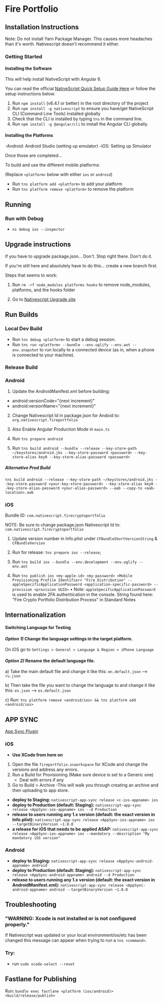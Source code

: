 # Fire Portfolio

## Installation Instructions

Note: Do not install Yarn Package Manager.  This causes more headaches than it's worth. Nativescript doesn't recommend it either.

### **Getting Started**

#### Installing the Software
This will help install NativeScript with Angular 6.

You can read the official [NativeScript Quick Setup Guide Here](https://docs.nativescript.org/start/quick-setup) or follow the setup instructions below.

1) Run `npm install` (v6.4.1 or better) in the root directory of the project
2) Run `npm install -g nativescript` to ensure you have/get NativeScript CLI (Command Line Tools) installed globally
3) Check that the CLI is installed by typing `tns` in the command line.
4) Run `npm install -g @angular/cli` to install the Angular CLI globally.

#### Installing the Platforms
-Android: Android Studio (setting up emulator)
-iOS: Setting up Simulator

Once those are completed...

To build and use the different mobile platforms:

(Replace `<platform>` below with either `ios` or `android`)

* Run `tns platform add <platform>` to add your platform
* Run `tns platform remove <platform>` to remove the platform

## Running

### Run with Debug
* `ns debug ios --inspector`



## Upgrade instructions

If you have to upgrade package.json... Don't.  Stop right there.  Don't do it.

If you're still here and absolutely have to do this... create a new branch first.

Steps that seems to work:
1) Run `rm -rf node_modules platforms hooks` to remove node_modules, platforms, and the hooks folder

2) Go to [Nativescript Upgrade site](https://docs.nativescript.org/releases/upgrade-instructions#upgrading-the-application)



## Run Builds

### Local Dev Build
* Run `tns debug <platform>` to start a debug session.
* Run `tns run <platform> --bundle --env.uglify --env.aot --env.snapshot` to run locally to a connected device (as in, when a phone is connected to your machine).

### Release Build

### Android

1) Update the AndroidManifest.xml before building:
* android:versionCode="{next increment}"
* android:versionName="{next increment}"

2) Change Nativescript Id in package.json for Andoid to: `org.nativescript.fireportfolio`

3) Also Enable Angular Production Mode in `main.ts`

4) Run `tns prepare android`

5) Run `tns build android --bundle --release --key-store-path ~/keystores/android.jks --key-store-password <password> --key-store-alias key0 --key-store-alias-password <password>`

##### Alternative Prod Build

`tns build android --release --key-store-path ~/keystores/android.jks --key-store-password <your-key-store-password> --key-store-alias key0 --key-store-alias-password <your-alias-password> --aab --copy-to <aab-location>.aab`

### iOS
Bundle ID: `com.nativescript.firecryptoportfolio`

NOTE: Be sure to change package.json Nativescript Id to: `com.nativescript.firecryptoportfolio`

1) Update version number in Info.plist under `CFBundleShortVersionString` & `CFBundleVersion`

2) Run for release: `tns prepare ios --release`;

3) Run `tns build ios --bundle --env.development --env.uglify --env.aot`

4) Run `tns publish ios <my-apple-id> <my-password> <Mobile Provisioning Profile Identifier> "Fire Distribution" --appleSpecificApplicationPassword <application-specific-password> --provision <provision UUID>`
    • Note: `appleSpecificApplicationPassword` is used to enable 2FA authentication in the console.
    String found here: "Fire Crypto Portfolio Distribution Process" in Standard Notes


## Internationalization



#### Switching Language for Testing


#### *Option 1)* Change the language settings in the target platform.

On iOS go to `Settings > General > Language & Region > iPhone Language`



#### *Option 2)* Rename the default language file.

a) Take the main default file and change it like this: `en.default.json` --> `ru.json`

b) Then take the file you want to change the language to and change it like this: `es.json` --> `es.default.json`

c) Run: `tns platform remove <android/ios> && tns platform add <android/ios>`


## APP SYNC

[App Sync Plugin](https://github.com/EddyVerbruggen/nativescript-app-sync/tree/32aa1f15cc93738f5920e5a871fa3366e3b96a2e)

### iOS

* **Use XCode from here on**
1) Open the file `fireportfolio.xcworkspace` for XCode and change the versions and address any errors.
2) Run a Build for Provisioning (Make sure device is set to a Generic one)
    - Deal with errors if any
3) Go to Build > Archive
    -This will walk you through creating an archive and then uploading to app store.


* **deploy to Staging:** `nativescript-app-sync release <c-ios-appname> ios`
* **deploy to Production (default: Staging):** `nativescript-app-sync release <AppSync-ios-appname> ios --d Production`
* **release to users running any 1.x version (default: the exact version in Info.plist):** `nativescript-app-sync release <AppSync-ios-appname> ios --targetBinaryVersion ~1.0.0`
* **a release for iOS that needs to be applied ASAP:** `nativescript-app-sync release <AppSync-ios-appname> ios --mandatory --description "My mandatory iOS version"`

### Android
* **deploy to Staging:** `nativescript-app-sync release <AppSync-android-appname> android`
* **deploy to Production (default: Staging):** `nativescript-app-sync release <AppSync-android-appname> android --d Production`
* **release to users running any 1.x version (default: the exact version in AndroidManifest.xml):** `nativescript-app-sync release <AppSync-android-appname> android --targetBinaryVersion ~1.0.0`


## Troubleshooting

### "WARNING: Xcode is not installed or is not configured properly." 
If Nativescript was updated or your local environment/os/etc has been changed this message can appear when trying to run a `tns <command>`.

### Try:

* run `sudo xcode-select --reset`


## Fastlane for Publishing

Run: `bundle exec fastlane <platform (ios/android)> <build/release/publish>`